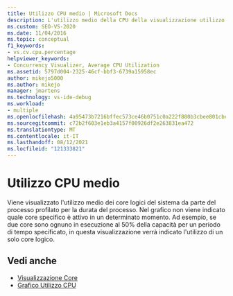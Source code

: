 ```yaml
---
title: Utilizzo CPU medio | Microsoft Docs
description: L'utilizzo medio della CPU della visualizzazione utilizzo è l'utilizzo medio del processo profilato dei core logici del sistema per la durata del processo.
ms.custom: SEO-VS-2020
ms.date: 11/04/2016
ms.topic: conceptual
f1_keywords:
- vs.cv.cpu.percentage
helpviewer_keywords:
- Concurrency Visualizer, Average CPU Utilization
ms.assetid: 5797d004-2325-46cf-bbf3-6739a15958ec
author: mikejo5000
ms.author: mikejo
manager: jmartens
ms.technology: vs-ide-debug
ms.workload:
- multiple
ms.openlocfilehash: 4a95473b7216bffec573ce46b0751c0a222f880b3cbee801cbe406a81d7948a5
ms.sourcegitcommit: c72b2f603e1eb3a4157f00926df2e263831ea472
ms.translationtype: MT
ms.contentlocale: it-IT
ms.lasthandoff: 08/12/2021
ms.locfileid: "121333821"
---
```

# <a name="average-cpu-utilization"></a>Utilizzo CPU medio
Viene visualizzato l'utilizzo medio dei core logici del sistema da parte del processo profilato per la durata del processo. Nel grafico non viene indicato quale core specifico è attivo in un determinato momento. Ad esempio, se due core sono ognuno in esecuzione al 50% della capacità per un periodo di tempo specificato, in questa visualizzazione verrà indicato l'utilizzo di un solo core logico.

## <a name="see-also"></a>Vedi anche
- [Visualizzazione Core](../profiling/cores-view.md)
- [Grafico Utilizzo CPU](../profiling/cpu-utilization-graph.md)